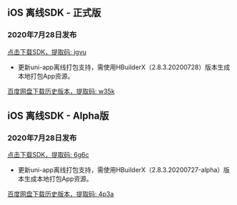 ## iOS 离线SDK - 正式版

### 2020年7月28日发布 
[点击下载SDK，提取码: jgvu](https://pan.baidu.com/s/14B4b8dAjxTs23weVX1TWUw)
+ 更新uni-app离线打包支持，需使用HBuilderX（2.8.3.20200728）版本生成本地打包App资源。


[百度网盘下载历史版本，提取码: w35k](https://pan.baidu.com/s/1gZGJMaSqZQftqgEVtadvEg)



## iOS 离线SDK - Alpha版

### 2020年7月28日发布 
[点击下载SDK，提取码: 6g6c](https://pan.baidu.com/s/19bFC1gy2R39vis2vxAW2fA)
+ 更新uni-app离线打包支持，需使用HBuilderX（2.8.3.20200727-alpha）版本生成本地打包App资源。

  
[百度网盘下载历史版本，提取码: 4p3a](https://pan.baidu.com/s/1C0H4DhfI-wXG0NaR2AiE7g)
